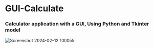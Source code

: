 # GUI-Calculate
### Calculator application with a GUI, Using Python and Tkinter model


![Screenshot 2024-02-12 100055](https://github.com/AbdullahELyamany/GUI-Calculate/assets/124623013/8393ec2f-752b-47f8-a58a-9b61063f3e3e)

